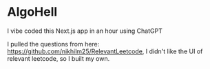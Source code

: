 # AlgoHell

I vibe coded this Next.js app in an hour using ChatGPT

I pulled the questions from here: https://github.com/nikhilm25/RelevantLeetcode, I didn't like the UI of relevant leetcode, so I built my own.